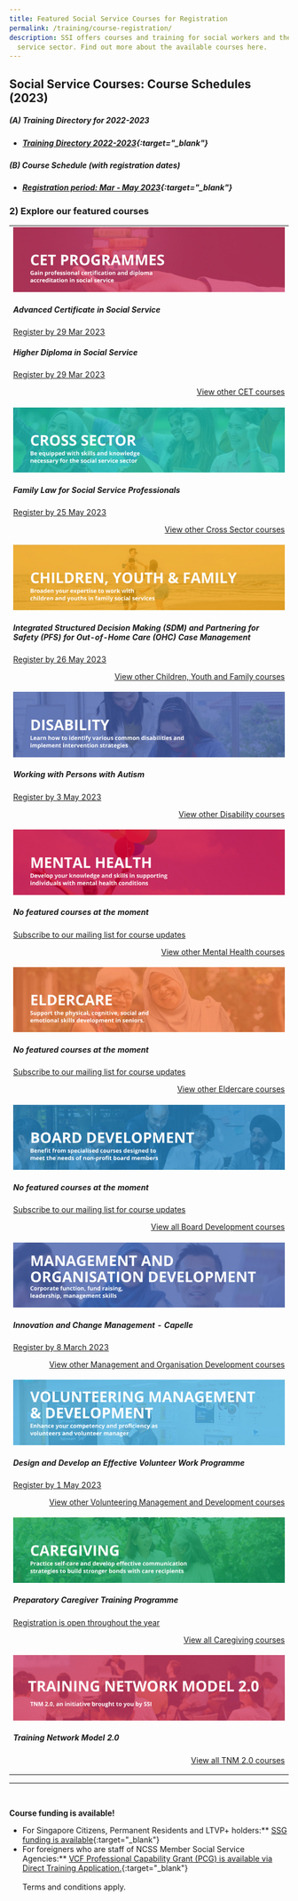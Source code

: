 ```yaml
---
title: Featured Social Service Courses for Registration
permalink: /training/course-registration/
description: SSI offers courses and training for social workers and the social
  service sector. Find out more about the available courses here.
---
```

## Social Service Courses: Course Schedules (2023)

##### **(A) Training Directory for 2022-2023**
* ##### [Training Directory 2022-2023](/files/Files%20for%20Learners/FY22-Training-Directory-updated-1Sept22.pdf){:target="_blank"} 

##### **(B) Course Schedule (with registration dates)** <br>
* ##### [Registration period: Mar - May 2023](/files/Files%20for%20Learners/Monthly%20Featured%20Courses%20-%20Mar%20to%20May.pdf){:target="_blank"}

### 2) Explore our featured courses

<table>
	<tbody><tr><td><a href="https://www.ssi.gov.sg/training/cet-programmes/" target="\_blank"><img src="/images/training/cet-v2.png" alt="Continuing Education & Training (CET) Courses"></a><h5>Advanced Certificate in Social Service</h5><a href="https://www.ssi.gov.sg/training/cet-programmes/advanced-certificate-in-social-service/" target="\_blank">Register by 29 Mar 2023</a><h5>Higher Diploma in Social Service</h5><a href="https://www.ssi.gov.sg/training/cet-programmes/higher-diploma-in-social-service/" target="\_blank">Register by 29 Mar 2023</a><p></p><p style="text-align: right;"><a href="https://www.ssi.gov.sg/training/cet-programmes/" target="\_blank">View other CET courses</a></p></td>
		
</tr><tr> <td><a href="https://www.ssi.gov.sg/training/cross-sector/" target="\_blank"><img src="/images/training/cross-sector-v2.png" alt="Counselling, Motivational Interviewing & Behaviour Therapy Courses"></a><h5>Family Law for Social Service Professionals</h5><a href="https://iltms.ssi.gov.sg/registration/#/Course?coursecode=NLAW5089" target="\_blank">Register by 25 May 2023</a><p></p><p style="text-align: right;"><a href="https://www.ssi.gov.sg/training/cross-sector/" target="\_blank">View other Cross Sector courses</a></p></td>
		
</tr><tr> <td><a href="https://www.ssi.gov.sg/training/cyandf" target="\_blank"><img src="/images/training/cyf-v2.png" alt="Children & Youth Development, Family Therapy / Family Violence Courses: Equip volunteers with skills to work with children, youth and families."></a><h5>Integrated Structured Decision Making (SDM) and Partnering for Safety (PFS) for Out-of-Home Care (OHC) Case Management</h5><a href="https://iltms.ssi.gov.sg/registration/#/Course?coursecode=SCYF485" target="\_blank">Register by 26 May 2023</a><p></p><p style="text-align: right;"><a href="https://www.ssi.gov.sg/training/cyandf/" target="\_blank">View other Children, Youth and Family courses</a></p></td>

</tr><tr> <td><a href="https://www.ssi.gov.sg/training/disability/" target="\_blank"><img src="/images/training/disability-v2.png" alt="Disability Care / Special Needs Courses"></a><h5>Working with Persons with Autism</h5><a href="https://iltms.ssi.gov.sg/registration/#/Course?coursecode=SDIS87" target="\_blank">Register by 3 May 2023 </a><p></p><p style="text-align: right;"><a href="https://www.ssi.gov.sg/training/disability/" target="\_blank">View other Disability courses</a></p></td>

</tr><tr> <td><a href="https://www.ssi.gov.sg/training/mental-health/" target="\_blank"><img src="/images/training/mental-health-v2.png" alt="Mental Health Conditions & Recovery Courses"></a><h5>No featured courses at the moment</h5><a href="https://www.ssi.gov.sg/about-us/mailing-list/" target="\_blank">Subscribe to our mailing list for course updates </a><p style="text-align: right;"><a href="https://www.ssi.gov.sg/training/mental-health" target="\_blank">View other Mental Health courses</a></p></td>

</tr><tr> <td><a href="https://www.ssi.gov.sg/training/eldercare/" target="\_blank"><img src="/images/training/eldercare-v2.png" alt="Caring and communicating with dementia and senior persons courses"></a><h5>No featured courses at the moment</h5><a href="https://www.ssi.gov.sg/about-us/mailing-list/" target="\_blank">Subscribe to our mailing list for course updates </a><p></p><p style="text-align: right;"><a href="https://www.ssi.gov.sg/training/eldercare/" target="\_blank">View other Eldercare courses</a></p></td>

</tr><tr> <td><a href="https://www.ssi.gov.sg/training/board-development/" target="\_blank"><img src="/images/training/board-v2.png" alt="Board Development Courses"></a><h5>No featured courses at the moment</h5><a href="https://www.ssi.gov.sg/about-us/mailing-list/" target="\_blank">Subscribe to our mailing list for course updates</a><p style="text-align: right;"><a href="https://www.ssi.gov.sg/training/board-development/" target="\_blank">View all Board Development courses</a></p></td>
	
</tr><tr> <td><a href="https://www.ssi.gov.sg/training/management-and-organisation-development/" target="\_blank"><img src="/images/training/mod-v2.png" alt="Social Service / Nonprofit Leadership and Management Training Course"></a><h5>Innovation and Change Management - Capelle</h5><a href="https://www.capelleconsulting.com/innovation-and-change-management-sfw-synchronous-e-learning/" target="\_blank">Register by 8 March 2023</a><p></p><p style="text-align: right;"><a href="https://www.ssi.gov.sg/training/management-and-organisation-development/" target="\_blank">View other Management and Organisation Development courses</a></p></td>

</tr><tr> <td><a href="https://www.ssi.gov.sg/training/volunteer-development-and-management/" target="\_blank"><img src="/images/training/volunteer-v2.png" alt="Equip volunteers with knowledge, develop volunteer management capabilities"></a><h5>Design and Develop an Effective Volunteer Work Programme</h5><a href="https://iltms.ssi.gov.sg/registration/#/Course?coursecode=NVOL5809" target="\_blank">Register by 1 May 2023</a><p></p><p style="text-align: right;"><a href="https://www.ssi.gov.sg/training/volunteer-development-and-management/" target="\_blank">View other Volunteering Management and Development courses</a></p></td>

</tr><tr> <td><a href="https://www.ssi.gov.sg/training/caregiving/" target="\_blank"><img src="/images/training/caregiving-v2.png" alt="Caregiver Training Courses"></a><h5>Preparatory Caregiver Training Programme</h5><a href="https://iltms.ssi.gov.sg/registration/#/Course?coursecode=SSI0002" target="\_blank">Registration is open throughout the year</a><p style="text-align: right;"><a href="https://www.ssi.gov.sg/training/caregiving/" target="\_blank">View all Caregiving courses</a></p></td>
	</tr><tr> <td><a href="https://www.ssi.gov.sg/training/tnm-courses/" target="\_blank"><img src="/images/training/TNM-banner.png" alt="TNM 2.0, an initiative brought to you by SSI"></a><h5>Training Network Model 2.0</h5><p></p><p style="text-align: right;"><a href="https://www.ssi.gov.sg/training/tnm-courses/" target="\_blank">View all TNM 2.0 courses</a></p></td></tr></tbody></table>

--- 
<br>


**Course funding is available!**
* For Singapore Citizens, Permanent Residents and LTVP+ holders:** [SSG funding is available](https://www.ssg-wsg.gov.sg/individuals/training-grants-incentives.html){:target="_blank"}  
* For foreigners who are staff of NCSS Member Social Service Agencies:** [VCF Professional Capability Grant (PCG) is available via Direct Training Application.](https://www.ncss.gov.sg/grants-search/detail-page/VCFProfessionalCapabilityGrant-LocalTraining){:target="_blank"} <br><br>
Terms and conditions apply.